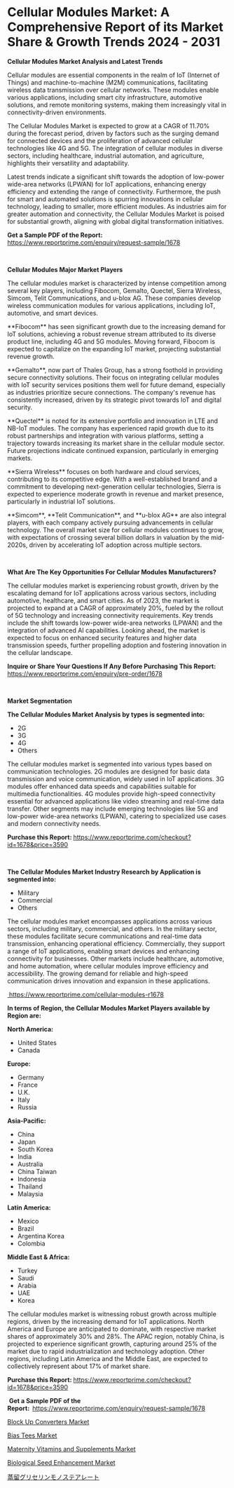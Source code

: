 <p><h1>Cellular Modules Market: A Comprehensive Report of its Market Share & Growth Trends 2024 - 2031</h1></p><p><strong>Cellular Modules Market Analysis and Latest Trends</strong></p>
<p><p>Cellular modules are essential components in the realm of IoT (Internet of Things) and machine-to-machine (M2M) communications, facilitating wireless data transmission over cellular networks. These modules enable various applications, including smart city infrastructure, automotive solutions, and remote monitoring systems, making them increasingly vital in connectivity-driven environments.</p><p>The Cellular Modules Market is expected to grow at a CAGR of 11.70% during the forecast period, driven by factors such as the surging demand for connected devices and the proliferation of advanced cellular technologies like 4G and 5G. The integration of cellular modules in diverse sectors, including healthcare, industrial automation, and agriculture, highlights their versatility and adaptability. </p><p>Latest trends indicate a significant shift towards the adoption of low-power wide-area networks (LPWAN) for IoT applications, enhancing energy efficiency and extending the range of connectivity. Furthermore, the push for smart and automated solutions is spurring innovations in cellular technology, leading to smaller, more efficient modules. As industries aim for greater automation and connectivity, the Cellular Modules Market is poised for substantial growth, aligning with global digital transformation initiatives.</p></p>
<p><strong>Get a Sample PDF of the Report:&nbsp;</strong> <a href="https://www.reportprime.com/enquiry/request-sample/1678">https://www.reportprime.com/enquiry/request-sample/1678</a></p>
<p>&nbsp;</p>
<p><strong>Cellular Modules Major Market Players</strong></p>
<p><p>The cellular modules market is characterized by intense competition among several key players, including Fibocom, Gemalto, Quectel, Sierra Wireless, Simcom, Telit Communications, and u-blox AG. These companies develop wireless communication modules for various applications, including IoT, automotive, and smart devices.</p><p>**Fibocom** has seen significant growth due to the increasing demand for IoT solutions, achieving a robust revenue stream attributed to its diverse product line, including 4G and 5G modules. Moving forward, Fibocom is expected to capitalize on the expanding IoT market, projecting substantial revenue growth.</p><p>**Gemalto**, now part of Thales Group, has a strong foothold in providing secure connectivity solutions. Their focus on integrating cellular modules with IoT security services positions them well for future demand, especially as industries prioritize secure connections. The company's revenue has consistently increased, driven by its strategic pivot towards IoT and digital security.</p><p>**Quectel** is noted for its extensive portfolio and innovation in LTE and NB-IoT modules. The company has experienced rapid growth due to its robust partnerships and integration with various platforms, setting a trajectory towards increasing its market share in the cellular module sector. Future projections indicate continued expansion, particularly in emerging markets.</p><p>**Sierra Wireless** focuses on both hardware and cloud services, contributing to its competitive edge. With a well-established brand and a commitment to developing next-generation cellular technologies, Sierra is expected to experience moderate growth in revenue and market presence, particularly in industrial IoT solutions.</p><p>**Simcom**, **Telit Communication**, and **u-blox AG** are also integral players, with each company actively pursuing advancements in cellular technology. The overall market size for cellular modules continues to grow, with expectations of crossing several billion dollars in valuation by the mid-2020s, driven by accelerating IoT adoption across multiple sectors.</p></p>
<p>&nbsp;</p>
<p><strong>What Are The Key Opportunities For Cellular Modules Manufacturers?</strong></p>
<p><p>The cellular modules market is experiencing robust growth, driven by the escalating demand for IoT applications across various sectors, including automotive, healthcare, and smart cities. As of 2023, the market is projected to expand at a CAGR of approximately 20%, fueled by the rollout of 5G technology and increasing connectivity requirements. Key trends include the shift towards low-power wide-area networks (LPWAN) and the integration of advanced AI capabilities. Looking ahead, the market is expected to focus on enhanced security features and higher data transmission speeds, further propelling adoption and fostering innovation in the cellular landscape.</p></p>
<p><strong>Inquire or Share Your Questions If Any Before Purchasing This Report:</strong> <a href="https://www.reportprime.com/enquiry/pre-order/1678">https://www.reportprime.com/enquiry/pre-order/1678</a></p>
<p>&nbsp;</p>
<p><strong>Market Segmentation</strong></p>
<p><strong>The Cellular Modules Market Analysis by types is segmented into:</strong></p>
<p><ul><li>2G</li><li>3G</li><li>4G</li><li>Others</li></ul></p>
<p><p>The cellular modules market is segmented into various types based on communication technologies. 2G modules are designed for basic data transmission and voice communication, widely used in IoT applications. 3G modules offer enhanced data speeds and capabilities suitable for multimedia functionalities. 4G modules provide high-speed connectivity essential for advanced applications like video streaming and real-time data transfer. Other segments may include emerging technologies like 5G and low-power wide-area networks (LPWAN), catering to specialized use cases and modern connectivity needs.</p></p>
<p><strong>Purchase this Report:&nbsp;</strong><a href="https://www.reportprime.com/checkout?id=1678&price=3590">https://www.reportprime.com/checkout?id=1678&price=3590</a></p>
<p>&nbsp;</p>
<p><strong>The Cellular Modules Market Industry Research by Application is segmented into:</strong></p>
<p><ul><li>Military</li><li>Commercial</li><li>Others</li></ul></p>
<p><p>The cellular modules market encompasses applications across various sectors, including military, commercial, and others. In the military sector, these modules facilitate secure communications and real-time data transmission, enhancing operational efficiency. Commercially, they support a range of IoT applications, enabling smart devices and enhancing connectivity for businesses. Other markets include healthcare, automotive, and home automation, where cellular modules improve efficiency and accessibility. The growing demand for reliable and high-speed communication drives innovation and expansion in these applications.</p></p>
<p><a href="https://www.reportprime.com/cellular-modules-r1678">&nbsp;https://www.reportprime.com/cellular-modules-r1678</a></p>
<p><strong>In terms of Region, the Cellular Modules Market Players available by Region are:</strong></p>
<p>
    <p> <strong> North America: </strong>
        <ul>
            <li>United States</li>
            <li>Canada</li>
        </ul>
        </p> 
    <p> <strong> Europe: </strong>
        <ul>
            <li>Germany</li>
            <li>France</li>
            <li>U.K.</li>
            <li>Italy</li>
            <li>Russia</li>
        </ul>
        </p> 
    <p> <strong> Asia-Pacific: </strong>
        <ul>
            <li>China</li>
            <li>Japan</li>
            <li>South Korea</li>
            <li>India</li>
            <li>Australia</li>
            <li>China Taiwan</li>
            <li>Indonesia</li>
            <li>Thailand</li>
            <li>Malaysia</li>
        </ul>
        </p> 
    <p> <strong> Latin America: </strong>
        <ul>
            <li>Mexico</li>
            <li>Brazil</li>
            <li>Argentina Korea</li>
            <li>Colombia</li>
        </ul>
        </p> 
    <p> <strong> Middle East & Africa: </strong>
        <ul>
            <li>Turkey</li>
            <li>Saudi</li>
            <li>Arabia</li>
            <li>UAE</li>
            <li>Korea</li>
        </ul>
    </p>
    </p>
<p><p>The cellular modules market is witnessing robust growth across multiple regions, driven by the increasing demand for IoT applications. North America and Europe are anticipated to dominate, with respective market shares of approximately 30% and 28%. The APAC region, notably China, is projected to experience significant growth, capturing around 25% of the market due to rapid industrialization and technology adoption. Other regions, including Latin America and the Middle East, are expected to collectively represent about 17% of market share.</p></p>
<p><strong>Purchase this Report: </strong><a href="https://www.reportprime.com/checkout?id=1678&price=3590">https://www.reportprime.com/checkout?id=1678&price=3590</a></p>
<p>&nbsp;<strong>Get a Sample PDF of the Report:&nbsp;&nbsp;</strong><a href="https://www.reportprime.com/enquiry/request-sample/1678">https://www.reportprime.com/enquiry/request-sample/1678</a></p>
<p><strong></strong></p>
<p><p><a href="https://github.com/joannesouthgate/Market-Research-Report-List-4/blob/main/block-up-converters-market.md">Block Up Converters Market</a></p><p><a href="https://github.com/sofayahoo2023/Market-Research-Report-List-6/blob/main/bias-tees-market.md">Bias Tees Market</a></p><p><a href="https://medium.com/@cyb3rpunksai/strategic-insights-into-global-maternity-vitamins-and-supplements-market-trends-2024-2031-530591597cbe">Maternity Vitamins and Supplements Market</a></p><p><a href="https://issuu.com/reportprime-2/docs/biological-seed-enhancement-market-_d8bbd5603f88ad">Biological Seed Enhancement Market</a></p><p><a href="https://medium.com/@mariek11927/%E6%88%90%E5%8A%9F%E3%81%B8%E3%81%AE%E6%88%A6%E7%95%A5%E7%9A%84%E3%83%AD%E3%83%BC%E3%83%89%E3%83%9E%E3%83%83%E3%83%97-%E3%82%B0%E3%83%AD%E3%83%BC%E3%83%90%E3%83%AB%E8%92%B8%E7%95%99%E3%82%B0%E3%83%AA%E3%82%BB%E3%83%AA%E3%83%B3%E3%83%A2%E3%83%8E%E3%82%B9%E3%83%86%E3%82%A2%E3%83%AC%E3%83%BC%E3%83%88%E5%B8%82%E5%A0%B4%E5%88%86%E6%9E%90-2024-2031-ac16d48d1e6d">蒸留グリセリンモノステアレート</a></p></p>